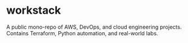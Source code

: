 # workstack
A public mono-repo of AWS, DevOps, and cloud engineering projects. Contains Terraform, Python automation, and real-world labs.
